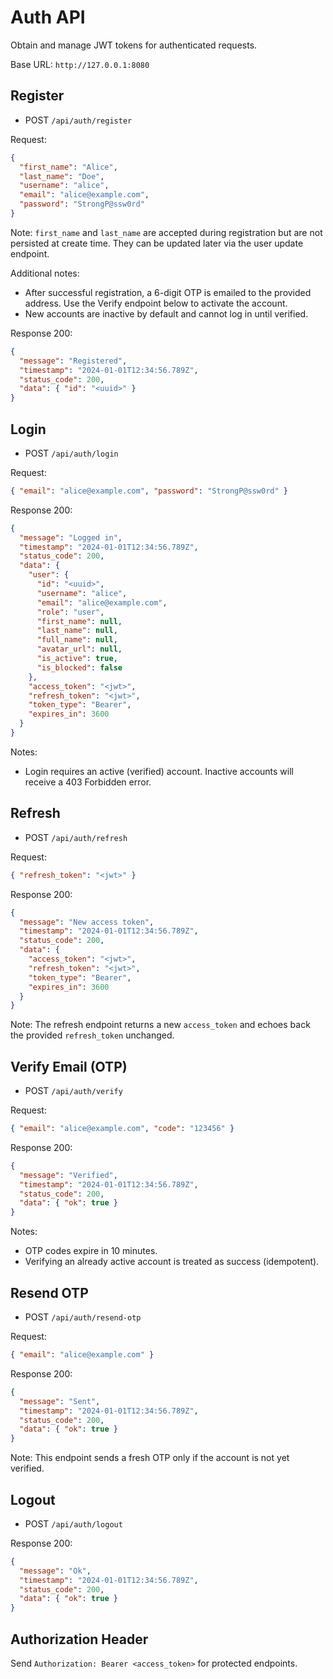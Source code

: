 # Auth API

Obtain and manage JWT tokens for authenticated requests.

Base URL: `http://127.0.0.1:8080`

## Register

- POST `/api/auth/register`

Request:

```json
{
  "first_name": "Alice",
  "last_name": "Doe",
  "username": "alice",
  "email": "alice@example.com",
  "password": "StrongP@ssw0rd"
}
```

Note: `first_name` and `last_name` are accepted during registration but are not persisted at create time. They can be updated later via the user update endpoint.

Additional notes:

- After successful registration, a 6-digit OTP is emailed to the provided address. Use the Verify endpoint below to activate the account.
- New accounts are inactive by default and cannot log in until verified.

Response 200:

```json
{
  "message": "Registered",
  "timestamp": "2024-01-01T12:34:56.789Z",
  "status_code": 200,
  "data": { "id": "<uuid>" }
}
```

## Login

- POST `/api/auth/login`

Request:

```json
{ "email": "alice@example.com", "password": "StrongP@ssw0rd" }
```

Response 200:

```json
{
  "message": "Logged in",
  "timestamp": "2024-01-01T12:34:56.789Z",
  "status_code": 200,
  "data": {
    "user": {
      "id": "<uuid>",
      "username": "alice",
      "email": "alice@example.com",
      "role": "user",
      "first_name": null,
      "last_name": null,
      "full_name": null,
      "avatar_url": null,
      "is_active": true,
      "is_blocked": false
    },
    "access_token": "<jwt>",
    "refresh_token": "<jwt>",
    "token_type": "Bearer",
    "expires_in": 3600
  }
}
```

Notes:

- Login requires an active (verified) account. Inactive accounts will receive a 403 Forbidden error.

## Refresh

- POST `/api/auth/refresh`

Request:

```json
{ "refresh_token": "<jwt>" }
```

Response 200:

```json
{
  "message": "New access token",
  "timestamp": "2024-01-01T12:34:56.789Z",
  "status_code": 200,
  "data": {
    "access_token": "<jwt>",
    "refresh_token": "<jwt>",
    "token_type": "Bearer",
    "expires_in": 3600
  }
}
```

Note: The refresh endpoint returns a new `access_token` and echoes back the provided `refresh_token` unchanged.

## Verify Email (OTP)

- POST `/api/auth/verify`

Request:

```json
{ "email": "alice@example.com", "code": "123456" }
```

Response 200:

```json
{
  "message": "Verified",
  "timestamp": "2024-01-01T12:34:56.789Z",
  "status_code": 200,
  "data": { "ok": true }
}
```

Notes:

- OTP codes expire in 10 minutes.
- Verifying an already active account is treated as success (idempotent).

## Resend OTP

- POST `/api/auth/resend-otp`

Request:

```json
{ "email": "alice@example.com" }
```

Response 200:

```json
{
  "message": "Sent",
  "timestamp": "2024-01-01T12:34:56.789Z",
  "status_code": 200,
  "data": { "ok": true }
}
```

Note: This endpoint sends a fresh OTP only if the account is not yet verified.

## Logout

- POST `/api/auth/logout`

Response 200:

```json
{
  "message": "Ok",
  "timestamp": "2024-01-01T12:34:56.789Z",
  "status_code": 200,
  "data": { "ok": true }
}
```

## Authorization Header

Send `Authorization: Bearer <access_token>` for protected endpoints.
